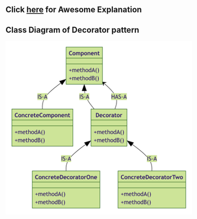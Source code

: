 ## Click [here](https://www.youtube.com/watch?v=GCraGHx6gso&list=PLrhzvIcii6GNjpARdnO4ueTUAVR9eMBpc&index=3) for Awesome Explanation

## Class Diagram of Decorator pattern
![alt text](uml/DecoratorPatternUML.png)